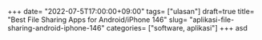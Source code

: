 +++
date= "2022-07-5T17:00:00+09:00"
tags= ["ulasan"]
draft=true
title= "Best File Sharing Apps for Android/iPhone        146"
slug= "aplikasi-file-sharing-android-iphone-146"
categories= ["software, aplikasi"]
+++
asd
